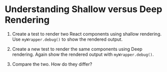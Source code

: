 # Understanding Shallow versus Deep Rendering

1. Create a test to render two React components using shallow
   rendering. Use `myWrapper.debug()` to show the rendered
   output.

2. Create a new test to render the same components using Deep
   rendering. Again show the rendered output with
   `myWrapper.debug()`.

3. Compare the two. How do they differ?
